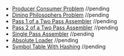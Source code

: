 - [Producer Consumer Problem](https://github.com/KTU-CSE/System-Software-lab/tree/master/cycle-4/p_14/README.md) //pending
- [Dining Philosophers Problem](#) //pending
- [Pass 1 of a Two Pass Assembler](#) //pending
- [Pass 2 of a Two Pass Assembler](#) //pending 
- [Single Pass Assembler](#) //pending
- [Absolute Loader](#) //pending
- [Symbol Table With Hashing](#) //pending
